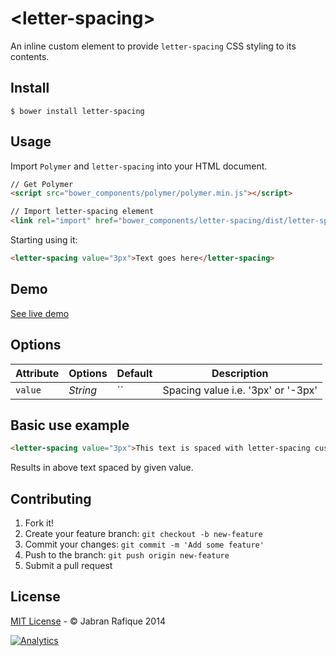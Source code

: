 # &lt;letter-spacing&gt;

An inline custom element to provide `letter-spacing` CSS styling to its contents.

## Install

``` shell
$ bower install letter-spacing
```

## Usage

Import `Polymer` and `letter-spacing` into your HTML document.

``` html
// Get Polymer
<script src="bower_components/polymer/polymer.min.js"></script>

// Import letter-spacing element
<link rel="import" href="bower_components/letter-spacing/dist/letter-spacing.html" />
```

Starting using it:

``` html
<letter-spacing value="3px">Text goes here</letter-spacing>
```


## Demo

[See live demo](http://www.jabran.me/letter-spacing/)


## Options

Attribute  | Options                              | Default             | Description
---        | ---                                  | ---                 | ---
`value`   | *String*                             | ``                  | Spacing value i.e. '3px' or '-3px'

## Basic use example

``` html
<letter-spacing value="3px">This text is spaced with letter-spacing custom element.</letter-spacing>
```

Results in above text spaced by given value.

## Contributing

1. Fork it!
2. Create your feature branch: `git checkout -b new-feature`
3. Commit your changes: `git commit -m 'Add some feature'`
4. Push to the branch: `git push origin new-feature`
5. Submit a pull request

## License

[MIT License](http://opensource.org/licenses/MIT) - &copy; Jabran Rafique 2014

[![Analytics](https://ga-beacon.appspot.com/UA-50688851-1/socialmedia)](https://github.com/igrigorik/ga-beacon)

